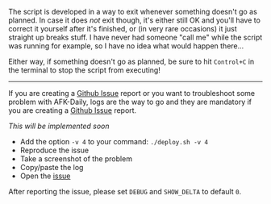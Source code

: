 The script is developed in a way to exit whenever something doesn't go as planned. In case it does *not* exit though, it's either still OK and you'll have to correct it yourself after it's finished, or (in very rare occasions) it just straight up breaks stuff. I have never had someone "call me" while the script was running for example, so I have no idea what would happen there...

Either way, if something doesn't go as planned, be sure to hit `Control+C` in the terminal to stop the script from executing!

<hr>

If you are creating a [Github Issue](https://github.com/zebscripts/AFK-Daily/issues) report or you want to troubleshoot some problem with AFK-Daily, logs are the way to go and they are mandatory if you are creating a [Github Issue](https://github.com/zebscripts/AFK-Daily/issues) report.

*This will be implemented soon*

- Add the option `-v 4` to your command: `./deploy.sh -v 4`
- Reproduce the issue
- Take a screenshot of the problem
- Copy/paste the log
- Open the [issue](https://github.com/zebscripts/AFK-Daily/issues)

After reporting the issue, please set `DEBUG` and `SHOW_DELTA` to default `0`.

<!-- <hr>

<div align="center">
<a href="https://github.com/zebscripts/AFK-Daily/wiki/Known-Issues">Previous page</a>
|
<a href="https://github.com/zebscripts/AFK-Daily/wiki/Feature-Requests">Next page</a>
</div> -->
